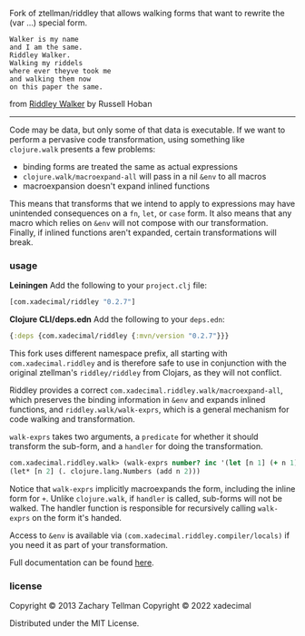 Fork of ztellman/riddley that allows walking forms that want to rewrite the (var ...) special form.

    Walker is my name
    and I am the same.
    Riddley Walker.
    Walking my riddels
    where ever theyve took me
    and walking them now
    on this paper the same.

from [Riddley Walker](http://en.wikipedia.org/wiki/Riddley_Walker) by Russell Hoban

---

Code may be data, but only some of that data is executable.  If we want to perform a pervasive code transformation, using something like `clojure.walk` presents a few problems:

* binding forms are treated the same as actual expressions
* `clojure.walk/macroexpand-all` will pass in a nil `&env` to all macros
* macroexpansion doesn't expand inlined functions

This means that transforms that we intend to apply to expressions may have unintended consequences on a `fn`, `let`, or `case` form.  It also means that any macro which relies on `&env` will not compose with our transformation.  Finally, if inlined functions aren't expanded, certain transformations will break.

### usage

**Leiningen**
Add the following to your `project.clj` file:
```clj
[com.xadecimal/riddley "0.2.7"]
```

**Clojure CLI/deps.edn**
Add the following to your `deps.edn`:
```clj
{:deps {com.xadecimal/riddley {:mvn/version "0.2.7"}}}
```

This fork uses different namespace prefix, all starting with `com.xadecimal.riddley` and is therefore safe to use in conjunction with the original ztellman's `riddley/riddley` from Clojars, as they will not conflict.

Riddley provides a correct `com.xadecimal.riddley.walk/macroexpand-all`, which preserves the binding information in `&env` and expands inlined functions, and `riddley.walk/walk-exprs`, which is a general mechanism for code walking and transformation.

`walk-exprs` takes two arguments, a `predicate` for whether it should transform the sub-form, and a `handler` for doing the transformation.

```clj
com.xadecimal.riddley.walk> (walk-exprs number? inc '(let [n 1] (+ n 1)))
(let* [n 2] (. clojure.lang.Numbers (add n 2)))
```

Notice that `walk-exprs` implicitly macroexpands the form, including the inline form for `+`.  Unlike `clojure.walk`, if `handler` is called, sub-forms will not be walked.  The handler function is responsible for recursively calling `walk-exprs` on the form it's handed.

Access to `&env` is available via `(com.xadecimal.riddley.compiler/locals)` if you need it as part of your transformation.

Full documentation can be found [here](http://aleph.io/codox/riddley/).

### license

Copyright © 2013 Zachary Tellman
Copyright © 2022 xadecimal

Distributed under the MIT License.
